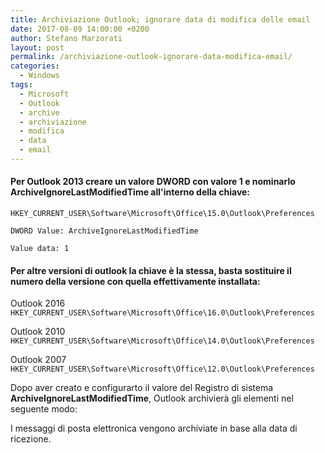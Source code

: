```yaml
---
title: Archiviazione Outlook; ignorare data di modifica delle email
date: 2017-08-09 14:00:00 +0200
author: Stefano Marzorati
layout: post
permalink: /archiviazione-outlook-ignorare-data-modifica-email/
categories:
  - Windows
tags:
  - Microsoft
  - Outlook
  - archive
  - archiviazione
  - modifica
  - data
  - email
---
```

#### Per Outlook 2013 creare un valore DWORD con valore **1** e nominarlo **ArchiveIgnoreLastModifiedTime** all'interno della chiave:   
	
<code>HKEY_CURRENT_USER\Software\Microsoft\Office\15.0\Outlook\Preferences</code>   

<code>DWORD Value: ArchiveIgnoreLastModifiedTime</code>   
	
<code>Value data: 1</code>   

#### Per altre versioni di outlook la chiave è la stessa, basta sostituire il numero della versione con quella effettivamente installata:   

Outlook 2016   
<code>HKEY_CURRENT_USER\Software\Microsoft\Office\16.0\Outlook\Preferences</code>   
	
Outlook 2010   
<code>HKEY_CURRENT_USER\Software\Microsoft\Office\14.0\Outlook\Preferences</code>   
	
Outlook 2007   
<code>HKEY_CURRENT_USER\Software\Microsoft\Office\12.0\Outlook\Preferences</code>   

Dopo aver creato e configurarto il valore del Registro di sistema **ArchiveIgnoreLastModifiedTime**, Outlook archivierà gli elementi nel seguente modo:   

I messaggi di posta elettronica vengono archiviate in base alla data di ricezione.   
